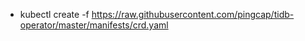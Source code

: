 - kubectl create -f https://raw.githubusercontent.com/pingcap/tidb-operator/master/manifests/crd.yaml
